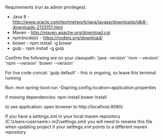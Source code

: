 Requirements (run as admin privileges):
- Java 8      - http://www.oracle.com/technetwork/java/javase/downloads/jdk8-downloads-2133151.html
- Maven       - http://maven.apache.org/download.cgi
- npm(nodejs) - https://nodejs.org/download/
- bower       - npm install -g bower
- gulp        - npm install -g gulp

Confirm the following are on your classpath:
'java -version'
'mvn --version'
'npm --version'
'bower --version'

For live code concat:
'gulp default' - this is ongoing, so leave this terminal running

Run:
mvn spring-boot:run -Dspring.config.location=application.properties


if missing dependencies:
npm install
bower install

to see application:
open browser to http://localhost:8080/

If you have a settings.xml in your local maven repository
 (C:\Users\<username>\.m2\settings.xml)
 you will need to rename this file when updating project if your
 settings.xml points to a different maven repository
